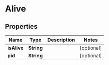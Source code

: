 
# Alive

## Properties
Name | Type | Description | Notes
------------ | ------------- | ------------- | -------------
**isAlive** | **String** |  |  [optional]
**pid** | **String** |  |  [optional]




